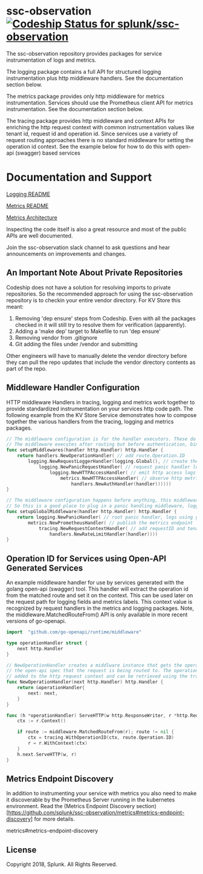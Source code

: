 # ssc-observation [ ![Codeship Status for splunk/ssc-observation](https://app.codeship.com/projects/f6131db0-3764-0136-f72e-36b905590d28/status?branch=master)](https://app.codeship.com/projects/289654)

The ssc-observation repository provides packages for service instrumentation of logs and metrics.

The logging package contains a full API for structured logging instrumentation plus http middleware handlers. See the documentation section below.

The metrics package provides only http middleware for metrics instrumentation. Services should use the Prometheus client API for metrics instrumentation. See the documentation section below.

The tracing package provides http middleware and context APIs for enriching the http request context with common instrumentation values like tenant id, request id and operation id. Since services use a variety of request routing approaches there is no standard middleware for setting the operation id context. See the example below for how to do this with open-api (swagger) based services

# Documentation and Support
[Logging README](https://github.com/splunk/ssc-observation/tree/master/logging)

[Metrics README](https://github.com/splunk/ssc-observation/tree/master/metrics)

[Metrics Architecture](https://docs.google.com/document/d/11AlcILE3S_7XE5t3hgUAYSJCsosbFbzGQW2VALcz-hU/edit?usp=sharing)

Inspecting the code itself is also a great resource and most of the public APIs are well documented.

Join the ssc-observation slack channel to ask questions and hear announcements on improvements and changes.

## An Important Note About Private Repositories
Codeship does not have a solution for resolving imports to private repositories. So the recommended approach for using the ssc-observation repository is to checkin your entire vendor directory. For KV Store this meant:
1) Removing 'dep ensure' steps from Codeship. Even with all the packages checked in it will still try to resolve them for verification (apparently).
2) Adding a 'make dep' target to Makefile to run 'dep ensure'
3) Removing vendor from .gitignore
4) Git adding the files under /vendor and submitting

Other engineers will have to manually delete the vendor directory before they can pull the repo updates that include the vendor directory contents as part of the repo.

## Middleware Handler Configuration
HTTP middleware Handlers in tracing, logging and metrics work together to provide standardized instrumentation on your services http code path. The following example from the KV Store Service demonstrates how to compose together the various handlers from the tracing, logging and metrics packages.

```go
// The middleware configuration is for the handler executors. These do not apply to the swagger.json document.
// The middleware executes after routing but before authentication, binding and validation
func setupMiddlewares(handler http.Handler) http.Handler {
	return handlers.NewOperationHandler( // add route.Operation.ID
		logging.NewRequestLoggerHandler(logging.Global(), // create the request logger and add it to context
			logging.NewPanicRequestHandler( // request panic handler logs using request logger
				logging.NewHTTPAccessHandler( // emit http access logs
					metrics.NewHTTPAccessHandler( // observe http metrics
						handlers.NewAuthHandler(handler))))))
}

// The middleware configuration happens before anything, this middleware also applies to serving the swagger.json document.
// So this is a good place to plug in a panic handling middleware, logging and metrics
func setupGlobalMiddleware(handler http.Handler) http.Handler {
	return logging.NewPanicHandler( // root panic handler, logs using global logger
		metrics.NewPrometheusHandler( // publish the metrics endpoint
			tracing.NewRequestContextHandler( // add requestID and tenantID to context
				handlers.NewRateLimitHandler(handler))))
}
```

## Operation ID for Services using Open-API Generated Services
An example middleware handler for use by services generated with the golang open-api (swagger) tool. This handler will extract the operation id from the matched route and set it on the context. This can be used later on the request path for logging fields and metrics labels. This context value is recognized by request handlers in the metrics and logging packages. Note, the middleware.MatchedRouteFrom() API is only available in more recent versions of go-openapi.

```go
import 	"github.com/go-openapi/runtime/middleware"

type operationHandler struct {
	next http.Handler
}

// NewOperationHandler creates a middlware instance that gets the operation id from
// the open-api spec that the request is being routed to. The operation id is then
// added to the http request context and can be retrieved using the tracing package.
func NewOperationHandler(next http.Handler) http.Handler {
	return &operationHandler{
		next: next,
	}
}

func (h *operationHandler) ServeHTTP(w http.ResponseWriter, r *http.Request) {
	ctx := r.Context()

	if route := middleware.MatchedRouteFrom(r); route != nil {
		ctx = tracing.WithOperationID(ctx, route.Operation.ID)
		r = r.WithContext(ctx)
	}
	h.next.ServeHTTP(w, r)
}
```

## Metrics Endpoint Discovery
In addition to instrumenting your service with metrics you also need to make it discoverable by the Prometheus Server running in the kubernetes environment. Read the (Metrics Endpoint Discovery section)[https://github.com/splunk/ssc-observation/metrics#metrics-endpoint-discovery] for more details.

metrics#metrics-endpoint-discovery
## License
Copyright 2018, Splunk. All Rights Reserved.
